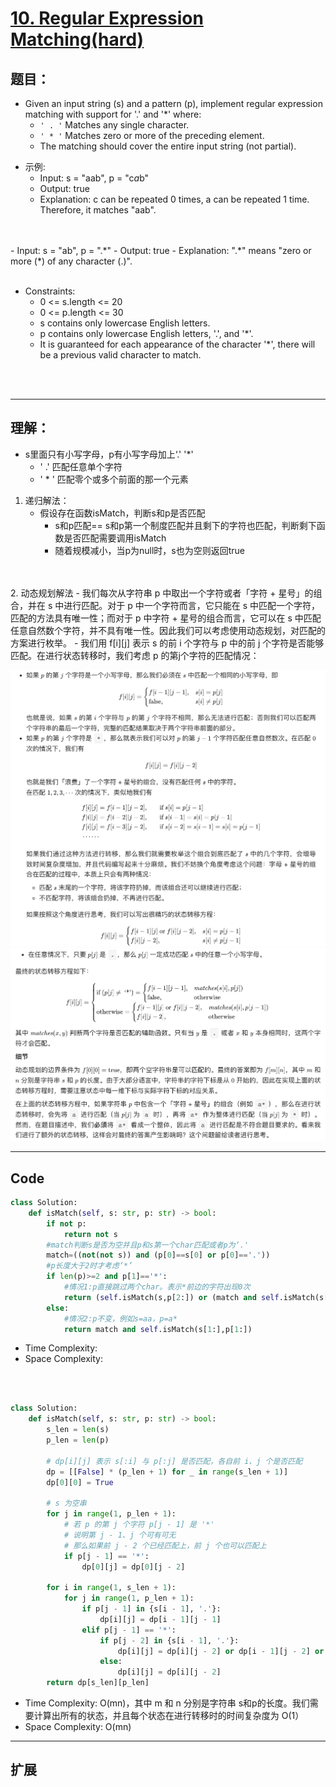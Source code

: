 # [10. Regular Expression Matching(hard)](https://leetcode-cn.com/problems/regular-expression-matching/)
## 题目：
- Given an input string (s) and a pattern (p), implement regular expression matching with support for '.' and '*' where: 
    - `' . '` Matches any single character.​​​​
    - `' * '` Matches zero or more of the preceding element.
    - The matching should cover the entire input string (not partial).

* 示例:
  - Input: s = "aab", p = "c*a*b"
  - Output: true
  - Explanation: c can be repeated 0 times, a can be repeated 1 time. Therefore, it matches "aab".
<br>
<br>
  - Input: s = "ab", p = ".*"
  - Output: true
  - Explanation: ".*" means "zero or more (*) of any character (.)".

<br>
<br>

* Constraints:
  *  0 <= s.length <= 20    
  *  0 <= p.length <= 30
  *  s contains only lowercase English letters.
  *  p contains only lowercase English letters, '.', and '*'.
  *  It is guaranteed for each appearance of the character '*', there will be a previous valid character to match.

<br>
<br>

--------------------------------
## 理解：
- s里面只有小写字母，p有小写字母加上‘.' '*'
  - '  .' 匹配任意单个字符
  - ' * ' 匹配零个或多个前面的那一个元素
1. 递归解法：
   - 假设存在函数isMatch，判断s和p是否匹配
     - s和p匹配== s和p第一个制度匹配并且剩下的字符也匹配，判断剩下函数是否匹配需要调用isMatch
     - 随着规模减小，当p为null时，s也为空则返回true
<br>
<br>
2. 动态规划解法
    - 我们每次从字符串 p 中取出一个字符或者「字符 + 星号」的组合，并在 s 中进行匹配。对于 p 中一个字符而言，它只能在 s 中匹配一个字符，匹配的方法具有唯一性；而对于 p 中字符 + 星号的组合而言，它可以在 s 中匹配任意自然数个字符，并不具有唯一性。因此我们可以考虑使用动态规划，对匹配的方案进行枚举。
      - 我们用 f[i][j] 表示 s 的前 i 个字符与 p 中的前 j 个字符是否能够匹配。在进行状态转移时，我们考虑 p 的第j个字符的匹配情况：
  
![示例](img/10-1.png)
![示例](img/10-2.png)

   
--------------------------------
## Code

```python
class Solution:
    def isMatch(self, s: str, p: str) -> bool:
        if not p:
            return not s
        #match判断s是否为空并且p和s第一个char匹配或者p为‘.'
        match=((not(not s)) and (p[0]==s[0] or p[0]=='.'))
        #p长度大于2时才考虑‘*’
        if len(p)>=2 and p[1]=='*':
            #情况1:p直接跳过两个char。表示*前边的字符出现0次
            return (self.isMatch(s,p[2:]) or (match and self.isMatch(s[1:],p)))
        else:
            #情况2:p不变，例如s=aa，p=a*
            return match and self.isMatch(s[1:],p[1:])
```
- Time Complexity: 
- Space Complexity: 

<br>
<br>

```python
class Solution:
    def isMatch(self, s: str, p: str) -> bool:
        s_len = len(s)
        p_len = len(p)

        # dp[i][j] 表示 s[:i] 与 p[:j] 是否匹配，各自前 i、j 个是否匹配
        dp = [[False] * (p_len + 1) for _ in range(s_len + 1)]
        dp[0][0] = True

        # s 为空串
        for j in range(1, p_len + 1):
            # 若 p 的第 j 个字符 p[j - 1] 是 '*'
            # 说明第 j - 1、j 个可有可无
            # 那么如果前 j - 2 个已经匹配上，前 j 个也可以匹配上
            if p[j - 1] == '*':
                dp[0][j] = dp[0][j - 2]

        for i in range(1, s_len + 1):
            for j in range(1, p_len + 1):
                if p[j - 1] in {s[i - 1], '.'}:
                    dp[i][j] = dp[i - 1][j - 1]
                elif p[j - 1] == '*':
                    if p[j - 2] in {s[i - 1], '.'}:
                        dp[i][j] = dp[i][j - 2] or dp[i - 1][j - 2] or dp[i - 1][j]
                    else:
                        dp[i][j] = dp[i][j - 2]
        return dp[s_len][p_len]

```
- Time Complexity: O(mn)，其中 m 和 n 分别是字符串 s和p的长度。我们需要计算出所有的状态，并且每个状态在进行转移时的时间复杂度为 O(1）
- Space Complexity: O(mn)
--------------------------------
## 扩展